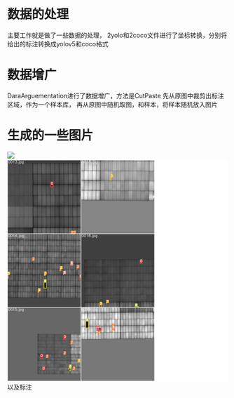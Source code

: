 # 数据的处理
主要工作就是做了一些数据的处理，
2yolo和2coco文件进行了坐标转换，分别将给出的标注转换成yolov5和coco格式
# 数据增广
DaraArguementation进行了数据增广，方法是CutPaste
先从原图中裁剪出标注区域，作为一个样本库，
再从原图中随机取图，和样本，将样本随机放入图片

# 生成的一些图片
![](./0313.jpg)
![](./media_images_Mosaics_0_2.jpg)
以及标注